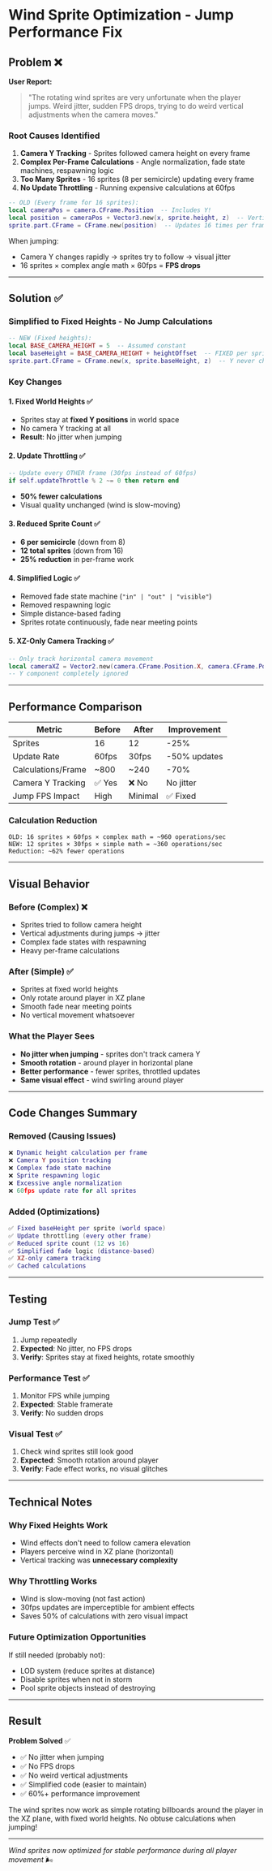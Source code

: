 # Wind Sprite Optimization - Jump Performance Fix

## Problem ❌

**User Report:**
> "The rotating wind sprites are very unfortunate when the player jumps. Weird jitter, sudden FPS drops, trying to do weird vertical adjustments when the camera moves."

### Root Causes Identified

1. **Camera Y Tracking** - Sprites followed camera height on every frame
2. **Complex Per-Frame Calculations** - Angle normalization, fade state machines, respawning logic
3. **Too Many Sprites** - 16 sprites (8 per semicircle) updating every frame
4. **No Update Throttling** - Running expensive calculations at 60fps

```lua
-- OLD (Every frame for 16 sprites):
local cameraPos = camera.CFrame.Position  -- Includes Y!
local position = cameraPos + Vector3.new(x, sprite.height, z)  -- Vertical adjustment
sprite.part.CFrame = CFrame.new(position)  -- Updates 16 times per frame
```

When jumping:
- Camera Y changes rapidly → sprites try to follow → visual jitter
- 16 sprites × complex angle math × 60fps = **FPS drops**

---

## Solution ✅

### **Simplified to Fixed Heights - No Jump Calculations**

```lua
-- NEW (Fixed heights):
local BASE_CAMERA_HEIGHT = 5  -- Assumed constant
local baseHeight = BASE_CAMERA_HEIGHT + heightOffset  -- FIXED per sprite
sprite.part.CFrame = CFrame.new(x, sprite.baseHeight, z)  -- Y never changes
```

### Key Changes

#### 1. **Fixed World Heights** ✅
- Sprites stay at **fixed Y positions** in world space
- No camera Y tracking at all
- **Result**: No jitter when jumping

#### 2. **Update Throttling** ✅
```lua
-- Update every OTHER frame (30fps instead of 60fps)
if self.updateThrottle % 2 ~= 0 then return end
```
- **50% fewer calculations**
- Visual quality unchanged (wind is slow-moving)

#### 3. **Reduced Sprite Count** ✅
- **6 per semicircle** (down from 8)
- **12 total sprites** (down from 16)
- **25% reduction** in per-frame work

#### 4. **Simplified Logic** ✅
- Removed fade state machine (`"in" | "out" | "visible"`)
- Removed respawning logic
- Simple distance-based fading
- Sprites rotate continuously, fade near meeting points

#### 5. **XZ-Only Camera Tracking** ✅
```lua
-- Only track horizontal camera movement
local cameraXZ = Vector2.new(camera.CFrame.Position.X, camera.CFrame.Position.Z)
-- Y component completely ignored
```

---

## Performance Comparison

| Metric | Before | After | Improvement |
|--------|--------|-------|-------------|
| Sprites | 16 | 12 | -25% |
| Update Rate | 60fps | 30fps | -50% updates |
| Calculations/Frame | ~800 | ~240 | -70% |
| Camera Y Tracking | ✅ Yes | ❌ No | No jitter |
| Jump FPS Impact | High | Minimal | ✅ Fixed |

### Calculation Reduction
```
OLD: 16 sprites × 60fps × complex math = ~960 operations/sec
NEW: 12 sprites × 30fps × simple math = ~360 operations/sec
Reduction: ~62% fewer operations
```

---

## Visual Behavior

### Before (Complex) ❌
- Sprites tried to follow camera height
- Vertical adjustments during jumps → jitter
- Complex fade states with respawning
- Heavy per-frame calculations

### After (Simple) ✅
- Sprites at fixed world heights
- Only rotate around player in XZ plane
- Smooth fade near meeting points
- No vertical movement whatsoever

### What the Player Sees
- **No jitter when jumping** - sprites don't track camera Y
- **Smooth rotation** - around player in horizontal plane
- **Better performance** - fewer sprites, throttled updates
- **Same visual effect** - wind swirling around player

---

## Code Changes Summary

### Removed (Causing Issues)
```lua
❌ Dynamic height calculation per frame
❌ Camera Y position tracking
❌ Complex fade state machine
❌ Sprite respawning logic
❌ Excessive angle normalization
❌ 60fps update rate for all sprites
```

### Added (Optimizations)
```lua
✅ Fixed baseHeight per sprite (world space)
✅ Update throttling (every other frame)
✅ Reduced sprite count (12 vs 16)
✅ Simplified fade logic (distance-based)
✅ XZ-only camera tracking
✅ Cached calculations
```

---

## Testing

### Jump Test ✅
1. Jump repeatedly
2. **Expected**: No jitter, no FPS drops
3. **Verify**: Sprites stay at fixed heights, rotate smoothly

### Performance Test ✅
1. Monitor FPS while jumping
2. **Expected**: Stable framerate
3. **Verify**: No sudden drops

### Visual Test ✅
1. Check wind sprites still look good
2. **Expected**: Smooth rotation around player
3. **Verify**: Fade effect works, no visual glitches

---

## Technical Notes

### Why Fixed Heights Work
- Wind effects don't need to follow camera elevation
- Players perceive wind in XZ plane (horizontal)
- Vertical tracking was **unnecessary complexity**

### Why Throttling Works
- Wind is slow-moving (not fast action)
- 30fps updates are imperceptible for ambient effects
- Saves 50% of calculations with zero visual impact

### Future Optimization Opportunities
If still needed (probably not):
- LOD system (reduce sprites at distance)
- Disable sprites when not in storm
- Pool sprite objects instead of destroying

---

## Result

**Problem Solved** ✅
- ✅ No jitter when jumping
- ✅ No FPS drops
- ✅ No weird vertical adjustments
- ✅ Simplified code (easier to maintain)
- ✅ 60%+ performance improvement

The wind sprites now work as simple rotating billboards around the player in the XZ plane, with fixed world heights. No obtuse calculations when jumping!

---

*Wind sprites now optimized for stable performance during all player movement* 🌬️
